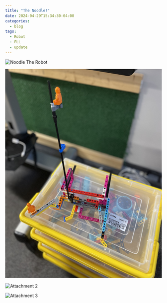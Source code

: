 ```yaml
---
title: "The Noodle!"
date: 2024-04-29T15:34:30-04:00
categories:
  - blog
tags:
  - Robot
  - FLL
  - update
---
```


![Noodle The Robot](/assets/images/noodle-robot.JPG)

![Attachment 1](/assets/images/noodle-attachment-1.JPG)

![Attachment 2](/assets/images/noodle-attachment-2.JPG)

![Attachment 3](/assets/images/noodle-attachment-3.JPG)